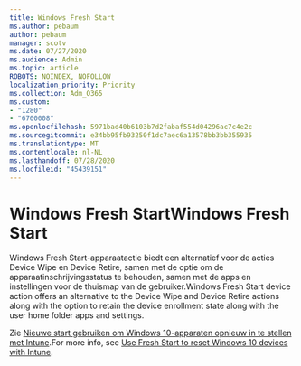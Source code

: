 ```yaml
---
title: Windows Fresh Start
ms.author: pebaum
author: pebaum
manager: scotv
ms.date: 07/27/2020
ms.audience: Admin
ms.topic: article
ROBOTS: NOINDEX, NOFOLLOW
localization_priority: Priority
ms.collection: Adm_O365
ms.custom:
- "1280"
- "6700008"
ms.openlocfilehash: 5971bad40b6103b7d2fabaf554d04296ac7c4e2c
ms.sourcegitcommit: e34bb95fb93250f1dc7aec6a13578bb3bb355935
ms.translationtype: MT
ms.contentlocale: nl-NL
ms.lasthandoff: 07/28/2020
ms.locfileid: "45439151"
---
```

# <a name="windows-fresh-start"></a><span data-ttu-id="b9a7a-102">Windows Fresh Start</span><span class="sxs-lookup"><span data-stu-id="b9a7a-102">Windows Fresh Start</span></span>

<span data-ttu-id="b9a7a-103">Windows Fresh Start-apparaatactie biedt een alternatief voor de acties Device Wipe en Device Retire, samen met de optie om de apparaatinschrijvingsstatus te behouden, samen met de apps en instellingen voor de thuismap van de gebruiker.</span><span class="sxs-lookup"><span data-stu-id="b9a7a-103">Windows Fresh Start device action offers an alternative to the Device Wipe and Device Retire actions along with the option to retain the device enrollment state along with the user home folder apps and settings.</span></span>

<span data-ttu-id="b9a7a-104">Zie [Nieuwe start gebruiken om Windows 10-apparaten opnieuw in te stellen met Intune](https://docs.microsoft.com/intune/device-fresh-start).</span><span class="sxs-lookup"><span data-stu-id="b9a7a-104">For more info, see [Use Fresh Start to reset Windows 10 devices with Intune](https://docs.microsoft.com/intune/device-fresh-start).</span></span>